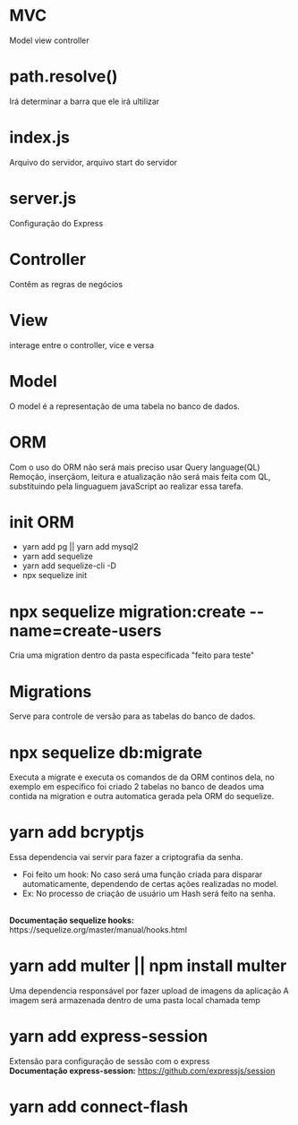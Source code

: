 # MVC
Model view controller

# path.resolve()
Irá determinar a barra que ele irá ultilizar

# index.js
Arquivo do servidor, arquivo start do servidor

# server.js
Configuração do Express

# Controller
Contêm as regras de negócios

# View
interage entre o controller, vice e versa

# Model
O model é a representação de uma tabela no banco de dados.

# ORM
Com o uso do ORM não será mais preciso usar Query language(QL) Remoção, inserçãom, leitura e atualização não será mais feita com QL, substituindo pela linguaguem javaScript ao realizar essa tarefa.

# init ORM
- yarn add pg || yarn add mysql2
- yarn add sequelize
- yarn add sequelize-cli -D
- npx sequelize init

# npx sequelize migration:create --name=create-users
Cria uma migration dentro da pasta especificada "feito para teste"

# Migrations
Serve para controle de versão para as tabelas do banco de dados.

# npx sequelize db:migrate
Executa a migrate e executa os comandos de da ORM continos dela, no exemplo em específico foi criado 2 tabelas no banco de deados uma contida na migration e outra automatica gerada pela ORM do sequelize.

# yarn add bcryptjs
Essa dependencia vai servir para fazer a criptografia da senha.
- Foi feito um hook: No caso será uma função criada para disparar automaticamente, dependendo de certas ações realizadas no model.
- Ex: No processo de criação de usuário um Hash será feito na senha.
<br/>
<b>Documentação sequelize hooks:</b> https://sequelize.org/master/manual/hooks.html

# yarn add multer || npm install multer
Uma dependencia responsável por fazer upload de imagens da aplicação
A imagem será armazenada dentro de uma pasta local chamada temp

# yarn add express-session
Extensão para configuração de sessão com o express
<br/>
<b>Documentação express-session:</b> https://github.com/expressjs/session

# yarn add connect-flash

